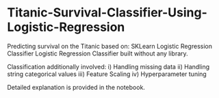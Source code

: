 # Titanic-Survival-Classifier-Using-Logistic-Regression
Predicting survival on the Titanic based on:
SKLearn Logistic Regression Classifier
Logistic Regression Classifier built without any library.

Classification additionally involved:
i) Handling missing data
ii) Handling string categorical values
iii) Feature Scaling
iv) Hyperparameter tuning

Detailed explanation is provided in the notebook.
